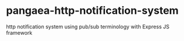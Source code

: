 # pangaea-http-notification-system
http notification system using pub/sub terminology with Express JS framework 
